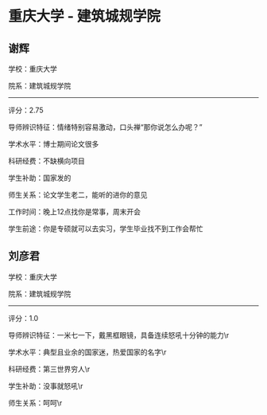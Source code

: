 # 重庆大学 - 建筑城规学院

## 谢辉

学校：重庆大学

院系：建筑城规学院

* * *

评分：2.75

导师辨识特征：情绪特别容易激动，口头禅“那你说怎么办呢？”

学术水平：博士期间论文很多

科研经费：不缺横向项目

学生补助：国家发的

师生关系：论文学生老二，能听的进你的意见

工作时间：晚上12点找你是常事，周末开会

学生前途：你是专硕就可以去实习，学生毕业找不到工作会帮忙

## 刘彦君

学校：重庆大学

院系：建筑城规学院

* * *

评分：1.0

导师辨识特征：一米七一下，戴黑框眼镜，具备连续怒吼十分钟的能力\r

学术水平：典型且业余的国家迷，热爱国家的名字\r

科研经费：第三世界穷人\r

学生补助：没事就怒吼\r

师生关系：呵呵\r